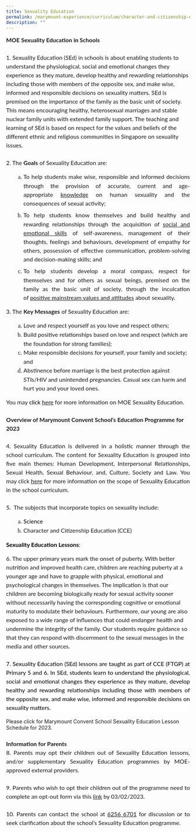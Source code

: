 ```yaml
---
title: Sexuality Education
permalink: /marymount-experience/curriculum/character-and-citizenship-education-cce/se/
description: ""
---
```

<p style='font-size: 16px; font-family: "Times New Roman", serif; margin: 0in; text-align: left; line-height: 1.5;'><strong><span style="font-family: Lato, sans-serif; font-size: 16px;">MOE Sexua</span></strong><span style="font-size: 16px;"><strong><span style='font-family:"Lato",sans-serif;'>l</span></strong><strong><span style="font-family: Lato, sans-serif;">ity Education in Schools</span></strong></span><span style="font-family: Lato, sans-serif; font-size: 16px;">&nbsp;</span></p>
<p style='font-size: 16px; font-family: "Times New Roman", serif; margin: 0in; text-align: left; line-height: 1.5;'><br></p>
<p style='font-size: 16px; font-family: "Times New Roman", serif; margin: 0in; text-align: left; line-height: 1.5;'><span style="font-family: Lato, sans-serif; font-size: 16px;">1. Sexuality Education (SEd) in schools is about enabling students to understand the physiological, social and emotional changes they experience as they mature, develop healthy and rewarding relationships including those with members of the opposite sex, and make wise, informed and responsible decisions on sexuality matters. SEd is premised on the importance of the family as the basic unit of society. This means encouraging healthy, heterosexual marriages and stable nuclear family units with extended family support. The teaching and learning of SEd is based on respect for the values and beliefs of the different ethnic and religious communities in Singapore on sexuality issues.&nbsp;</span></p>
<p style='font-size: 16px; font-family: "Times New Roman", serif; margin: 0in; text-align: left; line-height: 1.5;'><span style="font-size: 16px;"><br></span></p>
<p style='font-size: 16px; font-family: "Times New Roman", serif; margin: 0in; text-align: justify; line-height: 1.5;'><span style="font-family: Lato, sans-serif; font-size: 16px;">2. The <strong>Goals</strong> of Sexuality Education are:</span></p>
<ol style="list-style-type: lower-alpha;">
    <ol style="list-style-type: lower-alpha;">
        <li style='font-size: 16px; font-family: "Times New Roman", serif; margin-right: 0in; margin-top: 0in; margin-bottom: 6pt; text-align: justify; line-height: 1.5;'><span style="font-family: Lato, sans-serif; text-align: inherit;">To help students make wise, responsible and informed decisions through the provision of accurate, current and age-appropriate&nbsp;</span><u style="font-family: Lato, sans-serif; text-align: inherit;">knowledge</u><span style="font-family: Lato, sans-serif; text-align: inherit;">&nbsp;on human sexuality and the consequences of sexual activity;</span></li>
        <li style='font-size: 16px; font-family: "Times New Roman", serif; margin-right: 0in; margin-top: 0in; margin-bottom: 6pt; text-align: justify; line-height: 1.5;'><span style="font-family: Lato, sans-serif; text-align: inherit;">To help students know themselves and build healthy and rewarding relationships through the acquisition of&nbsp;</span><u style="font-family: Lato, sans-serif; text-align: inherit;">social and emotional skills</u><span style="font-family: Lato, sans-serif; text-align: inherit;">&nbsp;of self-awareness, management of their thoughts, feelings and behaviours, development of empathy for others, possession of effective communication, problem-solving and decision-making skills; and</span></li>
        <li style='font-size: 16px; font-family: "Times New Roman", serif; margin-right: 0in; margin-top: 0in; margin-bottom: 6pt; text-align: justify; line-height: 1.5;'><span style="text-align: inherit; font-family: Lato, sans-serif;">To help students develop a moral compass, respect for themselves and for others as sexual beings, premised on the family as the basic unit of society, through the inculcation of&nbsp;</span><u style="text-align: inherit; font-family: Lato, sans-serif;">positive mainstream values and attitudes</u><span style="text-align: inherit; font-family: Lato, sans-serif;">&nbsp;about sexuality.</span><span style="font-family: Lato, sans-serif;">&nbsp;</span></li>
    </ol>
</ol>
<p style="line-height: 1.5;"><span style="text-align: inherit; font-family: Lato, sans-serif; font-size: 16px;">3. The&nbsp;</span><span style="text-align: inherit; font-size: 16px;"><strong><span style='font-family:"Lato",sans-serif;'>Key Messages</span></strong></span><span style="text-align: inherit; font-family: Lato, sans-serif; font-size: 16px;">&nbsp;of Sexuality Education are:</span></p>
<ol style="list-style-type: lower-alpha;">
    <ol style="list-style-type: lower-alpha;">
        <li style='font-size: 16px; font-family: "Times New Roman", serif; margin-top: 0in; margin-right: 0in; margin-bottom: 0in; line-height: 1.5;'><span style="font-family: Lato, sans-serif; text-align: inherit;">Love and respect yourself as you love and respect others;</span></li>
        <li style='font-size: 16px; font-family: "Times New Roman", serif; margin-top: 0in; margin-right: 0in; margin-bottom: 0in; line-height: 1.5;'><span style="font-family: Lato, sans-serif; text-align: inherit;">Build positive relationships based on love and respect (which are the foundation for strong families);</span></li>
        <li style='font-size: 16px; font-family: "Times New Roman", serif; margin-top: 0in; margin-right: 0in; margin-bottom: 0in; line-height: 1.5;'><span style="font-family: Lato, sans-serif; text-align: inherit;">Make responsible decisions for yourself, your family and society; and</span></li>
        <li style='font-size: 16px; font-family: "Times New Roman", serif; margin-top: 0in; margin-right: 0in; margin-bottom: 0in; line-height: 1.5;'><span style="font-family: Lato, sans-serif; text-align: inherit;">Abstinence before marriage is the best protection against STIs/HIV and unintended pregnancies. Casual sex can harm and hurt you and your loved ones.</span><span style="font-family: Lato, sans-serif;">&nbsp;</span></li>
    </ol>
</ol>
<p style='font-size: 16px; font-family: "Times New Roman", serif; margin: 0in; line-height: 1.5;'><span style='font-family:"Lato",sans-serif;'><span style="font-size: 16px;">You may&nbsp;</span><span style="color: black; font-size: 16px;">click&nbsp;</span><span style="font-size: 16px;"><a href="https://go.gov.sg/moe-sexuality-education">here</a> for more information on MOE Sexuality Education.&nbsp;</span></span><span style="font-size: 16px;"><strong><span style="font-family: Lato, sans-serif;"><br>&nbsp;</span></strong></span></p>
<p style='font-size: 16px; font-family: "Times New Roman", serif; margin: 0in; line-height: 1.5;'><span style="font-size: 16px;"><strong><span style='font-family:"Lato",sans-serif;'>Overview of Marymount Convent School&rsquo;s Education Programme for 2023</span></strong></span></p>
<p style='font-size: 16px; font-family: "Times New Roman", serif; margin: 0in; line-height: 1.5;'><span style="font-size: 16px;"><br></span></p>
<p style='font-size: 16px; font-family: "Times New Roman", serif; margin: 0in; text-align: justify; line-height: 1.5;'><span style="font-family: Lato, sans-serif; font-size: 16px;">4. Sexuality Education is delivered in a holistic manner through the school curriculum. The content for Sexuality Education is grouped into five main themes: Human Development, Interpersonal Relationships, Sexual Health, Sexual Behaviour, and, Culture, Society and Law. You may click <a href="https://go.gov.sg/moe-sexuality-education-scope">here</a> for more information on the scope of Sexuality Education in the school curriculum.</span></p>
<p style='font-size: 16px; font-family: "Times New Roman", serif; margin: 0in; text-align: justify; line-height: 1.5;'><br></p>
<p style='font-size: 16px; font-family: "Times New Roman", serif; margin: 0in; text-align: justify; line-height: 1.5;'><span style="font-family: Lato, sans-serif; font-size: 16px;">5. &nbsp;The subjects that incorporate topics on sexuality include:</span></p>
<ol style="list-style-type: lower-alpha;">
    <ol style="list-style-type: lower-alpha;">
        <li style='font-size: 16px; font-family: "Times New Roman", serif; margin-top: 0in; margin-right: 0in; margin-bottom: 0in; text-align: justify; line-height: 1.5;'><span style="font-family: Lato, sans-serif; color: black;">Science&nbsp;</span></li>
        <li style='font-size: 16px; font-family: "Times New Roman", serif; margin-top: 0in; margin-right: 0in; margin-bottom: 0in; text-align: justify; line-height: 1.5;'><span style="font-family: Lato, sans-serif; text-align: inherit;">Character and Citizenship Education (CCE)</span></li>
    </ol>
</ol>
<p style="line-height: 1.5;"><span style="font-size: 16px;"><strong><span style='font-family:"Lato",sans-serif;color:black;'>Sexuality Education Lessons</span></strong></span><span style="font-family: Lato, sans-serif; font-size: 16px;">: </span></p>
<p style='font-size: 16px; font-family: "Times New Roman", serif; margin: 0in; line-height: 1.5;'><span style="font-family: Lato, sans-serif; font-size: 16px;">6. The upper primary years mark the onset of puberty. With better nutrition and improved health care, children are reaching puberty at a younger age and have to grapple with physical, emotional and psychological changes in themselves. The implication is that our children are becoming biologically ready for sexual activity sooner without necessarily having the corresponding cognitive or emotional maturity to modulate their behaviours. Furthermore, our young are also exposed to a wide range of influences that could endanger health and undermine the integrity of the family. Our students require guidance so that they can respond with discernment to the sexual messages in the media and other sources.&nbsp;</span></p>
<p style='font-size: 16px; font-family: "Times New Roman", serif; margin: 0in; line-height: 1.5;'><br></p>
<p style='font-size: 16px; font-family: "Times New Roman", serif; margin: 0in; text-align: justify; line-height: 1.5; background: white;'><span style="font-family: Lato, sans-serif; color: black; font-size: 16px;">7. Sexuality Education (SEd) lessons are taught as part of CCE (FTGP) at Primary 5 and 6. In SEd, students learn to understand the physiological, social and emotional changes they experience as they mature, develop healthy and rewarding relationships including those with members of the opposite sex, and make wise, informed and responsible decisions on sexuality matters.&nbsp;</span></p> <br>Please click for Marymount Convent School Sexuality Education Lesson Schedule for 2023. 
<p style='font-size: 16px; font-family: "Times New Roman", serif; margin: 0in; text-align: justify; line-height: 1.5;'><span style="font-family: Lato, sans-serif; font-size: 16px;">&nbsp;</span></p>
<p style='font-size: 16px; font-family: "Times New Roman", serif; margin: 0in; text-align: justify; line-height: 1.5;'><span style="font-size: 16px;"><strong><span style='font-family:"Lato",sans-serif;'>Information for Parents</span></strong></span></p>
<p style='font-size: 16px; font-family: "Times New Roman", serif; margin: 0in; text-align: justify; line-height: 1.5;'><span style="font-family: Lato, sans-serif; font-size: 16px;">8. Parents may opt their children out of Sexuality Education lessons, and/or supplementary Sexuality Education programmes by MOE-approved external providers.&nbsp;</span></p>
<p style='font-size: 16px; font-family: "Times New Roman", serif; margin: 0in; text-align: justify; line-height: 1.5;'><span style="font-size: 16px;"><br></span></p>
<p style='font-size: 16px; font-family: "Times New Roman", serif; margin: 0in; text-align: justify; line-height: 1.5;'><span style="font-family: Lato, sans-serif; font-size: 16px;">9. Parents who wish to opt their children out of the programme need to complete an opt-out form via this <a href="https://form.gov.sg/63be0ff0d9fa450012504849">link</a> by 03/02/2023.</span></p>
<p style='font-size: 16px; font-family: "Times New Roman", serif; margin: 0in; text-align: justify; line-height: 1.5;'><span style="font-size: 16px;"><br></span></p>
<p style='font-size: 16px; font-family: "Times New Roman", serif; margin: 0in; text-align: justify; line-height: 1.5;'><span style="font-family: Lato, sans-serif; font-size: 16px;">10. Parents can contact the school at <a href="https://www.google.com/search?q=marymount+convent+school+contact&rlz=1C1GCEA_enSG820SG820&oq=marymount+convent+school+contact&aqs=chrome..69i57j69i64.9619j1j7&sourceid=chrome&ie=UTF-8">6256 6701</a> for discussion or to seek clarification about the school&rsquo;s Sexuality Education programme.</span></p>